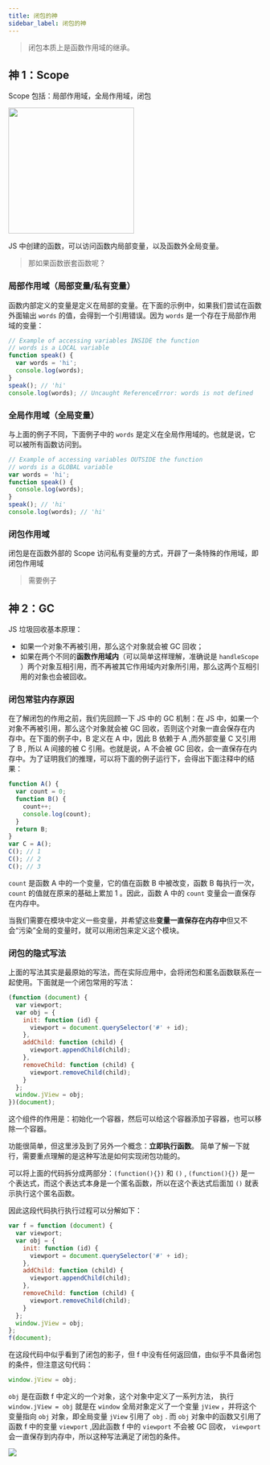 ```yaml
---
title: 闭包的神
sidebar_label: 闭包的神
---
```


> 闭包本质上是函数作用域的继承。

## 神 1：Scope

Scope 包括：局部作用域，全局作用域，闭包

<img width="250" src='https://cosmos-x.oss-cn-hangzhou.aliyuncs.com/S6CoAv.jpg'/>

JS 中创建的函数，可以访问函数内局部变量，以及函数外全局变量。

> 那如果函数嵌套函数呢？

### 局部作用域（局部变量/私有变量）

函数内部定义的变量是定义在局部的变量。在下面的示例中，如果我们尝试在函数外面输出 `words` 的值，会得到一个引用错误。因为 `words` 是一个存在于局部作用域的变量：

```js
// Example of accessing variables INSIDE the function
// words is a LOCAL variable
function speak() {
  var words = 'hi';
  console.log(words);
}
speak(); // 'hi'
console.log(words); // Uncaught ReferenceError: words is not defined
```

### 全局作用域（全局变量）

与上面的例子不同，下面例子中的 `words` 是定义在全局作用域的。也就是说，它可以被所有函数访问到。

```js
// Example of accessing variables OUTSIDE the function
// words is a GLOBAL variable
var words = 'hi';
function speak() {
  console.log(words);
}
speak(); // 'hi'
console.log(words); // 'hi'
```

### 闭包作用域

闭包是在函数外部的 Scope 访问私有变量的方式，开辟了一条特殊的作用域，即闭包作用域

> 需要例子

## 神 2：GC

JS 垃圾回收基本原理：

- 如果一个对象不再被引用，那么这个对象就会被 GC 回收；
- 如果在两个不同的**函数作用域内**（可以简单这样理解，准确说是 `handleScope` ）两个对象互相引用，而不再被其它作用域内对象所引用，那么这两个互相引用的对象也会被回收。

### 闭包常驻内存原因

在了解闭包的作用之前，我们先回顾一下 JS 中的 GC 机制：在 JS 中，如果一个对象不再被引用，那么这个对象就会被 GC 回收，否则这个对象一直会保存在内存中。在下面的例子中，B 定义在 A 中，因此 B 依赖于 A ,而外部变量 C 又引用了 B , 所以 A 间接的被 C 引用。也就是说，A 不会被 GC 回收，会一直保存在内存中。为了证明我们的推理，可以将下面的例子运行下，会得出下面注释中的结果：

```js
function A() {
  var count = 0;
  function B() {
    count++;
    console.log(count);
  }
  return B;
}
var C = A();
C(); // 1
C(); // 2
C(); // 3
```

`count` 是函数 A 中的一个变量，它的值在函数 B 中被改变，函数 B 每执行一次， `count` 的值就在原来的基础上累加 1 。因此，函数 A 中的 `count` 变量会一直保存在内存中。

当我们需要在模块中定义一些变量，并希望这些**变量一直保存在内存中**但又不会“污染”全局的变量时，就可以用闭包来定义这个模块。

### 闭包的隐式写法

上面的写法其实是最原始的写法，而在实际应用中，会将闭包和匿名函数联系在一起使用。下面就是一个闭包常用的写法：

```js
(function (document) {
  var viewport;
  var obj = {
    init: function (id) {
      viewport = document.querySelector('#' + id);
    },
    addChild: function (child) {
      viewport.appendChild(child);
    },
    removeChild: function (child) {
      viewport.removeChild(child);
    }
  };
  window.jView = obj;
})(document);
```

这个组件的作用是：初始化一个容器，然后可以给这个容器添加子容器，也可以移除一个容器。

功能很简单，但这里涉及到了另外一个概念：**立即执行函数**。 简单了解一下就行，需要重点理解的是这种写法是如何实现闭包功能的。

可以将上面的代码拆分成两部分：`(function(){})` 和 `()` , `(function(){})` 是一个表达式，而这个表达式本身是一个匿名函数，所以在这个表达式后面加 `()` 就表示执行这个匿名函数。

因此这段代码执行执行过程可以分解如下：

```js
var f = function (document) {
  var viewport;
  var obj = {
    init: function (id) {
      viewport = document.querySelector('#' + id);
    },
    addChild: function (child) {
      viewport.appendChild(child);
    },
    removeChild: function (child) {
      viewport.removeChild(child);
    }
  };
  window.jView = obj;
};
f(document);
```

在这段代码中似乎看到了闭包的影子，但 f 中没有任何返回值，由似乎不具备闭包的条件，但注意这句代码：

```js
window.jView = obj;
```

`obj` 是在函数 f 中定义的一个对象，这个对象中定义了一系列方法， 执行 `window.jView = obj` 就是在 `window` 全局对象定义了一个变量 `jView` ，并将这个变量指向 `obj` 对象，即全局变量 `jView` 引用了 `obj` . 而 `obj` 对象中的函数又引用了函数 f 中的变量 `viewport` ,因此函数 f 中的 `viewport` 不会被 GC 回收， `viewport` 会一直保存到内存中，所以这种写法满足了闭包的条件。

<img src='https://cosmos-x.oss-cn-hangzhou.aliyuncs.com/vVS1rY.png'/>

